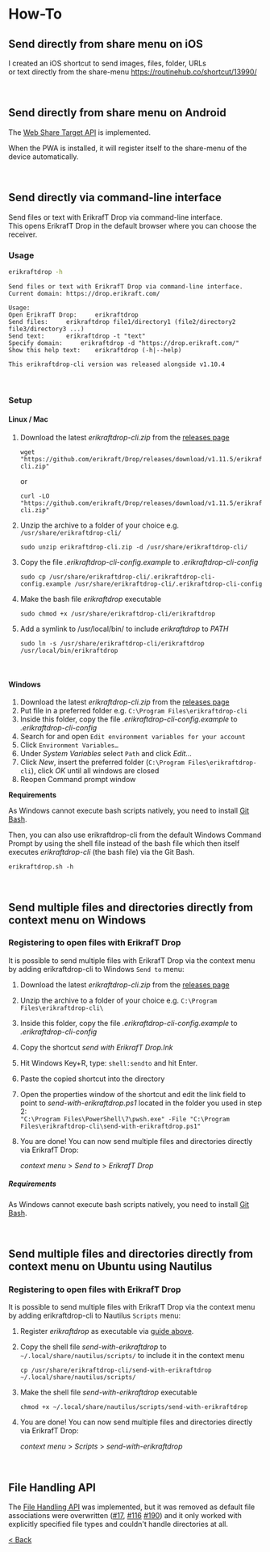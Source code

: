 # How-To

## Send directly from share menu on iOS
I created an iOS shortcut to send images, files, folder, URLs \
or text directly from the share-menu
https://routinehub.co/shortcut/13990/

[//]: # (Todo: Add screenshots)

<br>

## Send directly from share menu on Android
The [Web Share Target API](https://developer.mozilla.org/en-US/docs/Web/Manifest/share_target) is implemented.

When the PWA is installed, it will register itself to the share-menu of the device automatically.

<br>

## Send directly via command-line interface
Send files or text with ErikrafT Drop via command-line interface. \
This opens ErikrafT Drop in the default browser where you can choose the receiver.

### Usage
```bash
erikraftdrop -h
```
```
Send files or text with ErikrafT Drop via command-line interface.
Current domain: https://drop.erikraft.com/

Usage:
Open ErikrafT Drop:		erikraftdrop
Send files:		erikraftdrop file1/directory1 (file2/directory2 file3/directory3 ...)
Send text:		erikraftdrop -t "text"
Specify domain:		erikraftdrop -d "https://drop.erikraft.com/"
Show this help text:	erikraftdrop (-h|--help)

This erikraftdrop-cli version was released alongside v1.10.4
```

<br>

### Setup

#### Linux / Mac
1. Download the latest _erikraftdrop-cli.zip_ from the [releases page](https://github.com/erikraft/Drop/releases/)
   ```shell
   wget "https://github.com/erikraft/Drop/releases/download/v1.11.5/erikraftdrop-cli.zip"
   ```
   or
   ```shell
   curl -LO "https://github.com/erikraft/Drop/releases/download/v1.11.5/erikraftdrop-cli.zip"
   ```
2. Unzip the archive to a folder of your choice e.g. `/usr/share/erikraftdrop-cli/`
   ```shell
   sudo unzip erikraftdrop-cli.zip -d /usr/share/erikraftdrop-cli/
   ```
3. Copy the file _.erikraftdrop-cli-config.example_ to _.erikraftdrop-cli-config_
   ```shell
   sudo cp /usr/share/erikraftdrop-cli/.erikraftdrop-cli-config.example /usr/share/erikraftdrop-cli/.erikraftdrop-cli-config
   ```
4. Make the bash file _erikraftdrop_ executable
   ```shell
   sudo chmod +x /usr/share/erikraftdrop-cli/erikraftdrop
   ```
5. Add a symlink to /usr/local/bin/ to include _erikraftdrop_ to _PATH_
   ```shell
   sudo ln -s /usr/share/erikraftdrop-cli/erikraftdrop /usr/local/bin/erikraftdrop
   ```

<br>

#### Windows
1. Download the latest _erikraftdrop-cli.zip_ from the [releases page](https://github.com/schlagmichdoch/ErikrafTDrop/releases)
2. Put file in a preferred folder e.g. `C:\Program Files\erikraftdrop-cli`
3. Inside this folder, copy the file _.erikraftdrop-cli-config.example_ to _.erikraftdrop-cli-config_
4. Search for and open `Edit environment variables for your account`
5. Click `Environment Variables…`
6. Under _System Variables_ select `Path` and click _Edit..._
7. Click _New_, insert the preferred folder (`C:\Program Files\erikraftdrop-cli`), click *OK* until all windows are closed
8. Reopen Command prompt window

**Requirements**

As Windows cannot execute bash scripts natively, you need to install [Git Bash](https://gitforwindows.org/).

Then, you can also use erikraftdrop-cli from the default Windows Command Prompt
by using the shell file instead of the bash file which then itself executes
_erikraftdrop-cli_ (the bash file) via the Git Bash.
```shell
erikraftdrop.sh -h
```

<br>

## Send multiple files and directories directly from context menu on Windows

### Registering to open files with ErikrafT Drop
It is possible to send multiple files with ErikrafT Drop via the context menu by adding erikraftdrop-cli to Windows `Send to` menu:
1. Download the latest _erikraftdrop-cli.zip_ from the [releases page](https://github.com/erikraft/Drop/releases/)
2. Unzip the archive to a folder of your choice e.g. `C:\Program Files\erikraftdrop-cli\`
3. Inside this folder, copy the file _.erikraftdrop-cli-config.example_ to _.erikraftdrop-cli-config_
4. Copy the shortcut _send with ErikrafT Drop.lnk_
5. Hit Windows Key+R, type: `shell:sendto` and hit Enter.
6. Paste the copied shortcut into the directory
7. Open the properties window of the shortcut and edit the link field to point to _send-with-erikraftdrop.ps1_ located in the folder you used in step 2: \
   `"C:\Program Files\PowerShell\7\pwsh.exe" -File "C:\Program Files\erikraftdrop-cli\send-with-erikraftdrop.ps1"`
8. You are done! You can now send multiple files and directories directly via ErikrafT Drop:

   _context menu_ > _Send to_ > _ErikrafT Drop_

##### Requirements
As Windows cannot execute bash scripts natively, you need to install [Git Bash](https://gitforwindows.org/).

<br>

## Send multiple files and directories directly from context menu on Ubuntu using Nautilus

### Registering to open files with ErikrafT Drop
It is possible to send multiple files with ErikrafT Drop via the context menu by adding erikraftdrop-cli to Nautilus `Scripts` menu:
1. Register _erikraftdrop_ as executable via [guide above](#linux).
2. Copy the shell file _send-with-erikraftdrop_ to `~/.local/share/nautilus/scripts/` to include it in the context menu
   ```shell
   cp /usr/share/erikraftdrop-cli/send-with-erikraftdrop ~/.local/share/nautilus/scripts/
   ```
3. Make the shell file _send-with-erikraftdrop_ executable
   ```shell
   chmod +x ~/.local/share/nautilus/scripts/send-with-erikraftdrop
   ```
4. You are done! You can now send multiple files and directories directly via ErikrafT Drop:

   _context menu_ > _Scripts_ > _send-with-erikraftdrop_

<br>

## File Handling API
The [File Handling API](https://learn.microsoft.com/en-us/microsoft-edge/progressive-web-apps-chromium/how-to/handle-files)
was implemented, but it was removed as default file associations were overwritten ([#17](https://github.com/schlagmichdoch/PairDrop/issues/17),
[#116](https://github.com/schlagmichdoch/PairDrop/issues/116) [#190](https://github.com/schlagmichdoch/PairDrop/issues/190))
and it only worked with explicitly specified file types and couldn't handle directories at all.

[< Back](/README.md)

